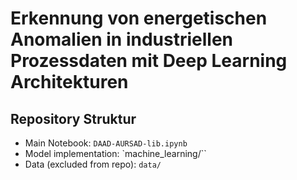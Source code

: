 # Erkennung von energetischen Anomalien in industriellen Prozessdaten mit Deep Learning Architekturen

## Repository Struktur

- Main Notebook: `DAAD-AURSAD-lib.ipynb`
- Model implementation: `machine_learning/``
- Data (excluded from repo): `data/`
